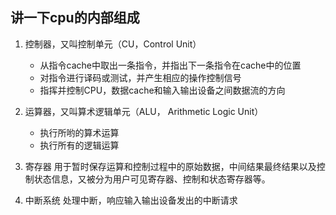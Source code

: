 ## 讲一下cpu的内部组成

1. 控制器，又叫控制单元（CU，Control Unit）
    - 从指令cache中取出一条指令，并指出下一条指令在cache中的位置
    - 对指令进行译码或测试，并产生相应的操作控制信号
    - 指挥并控制CPU，数据cache和输入输出设备之间数据流的方向

2. 运算器，又叫算术逻辑单元（ALU， Arithmetic Logic Unit）
    - 执行所哟的算术运算
    - 执行所有的逻辑运算

3. 寄存器
    用于暂时保存运算和控制过程中的原始数据，中间结果最终结果以及控制状态信息，又被分为用户可见寄存器、控制和状态寄存器等。

4. 中断系统
    处理中断，响应输入输出设备发出的中断请求

